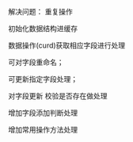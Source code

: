 解决问题：
重复操作

初始化数据结构进缓存

数据操作(curd)获取相应字段进行处理

可对字段重命名；

可更新指定字段处理； 

对字段更新 校验是否存在做处理

增加字段添加判断处理

增加常用操作方法处理